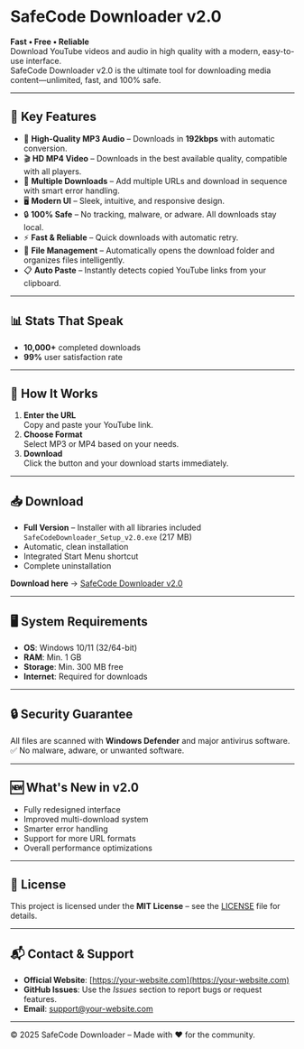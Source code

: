 # SafeCode Downloader v2.0

**Fast • Free • Reliable**  
Download YouTube videos and audio in high quality with a modern, easy-to-use interface.  
SafeCode Downloader v2.0 is the ultimate tool for downloading media content—unlimited, fast, and 100% safe.

---

## 📌 Key Features

- 🎵 **High-Quality MP3 Audio** – Downloads in **192kbps** with automatic conversion.
- 🎬 **HD MP4 Video** – Downloads in the best available quality, compatible with all players.
- 📂 **Multiple Downloads** – Add multiple URLs and download in sequence with smart error handling.
- 🖥 **Modern UI** – Sleek, intuitive, and responsive design.
- 🔒 **100% Safe** – No tracking, malware, or adware. All downloads stay local.
- ⚡ **Fast & Reliable** – Quick downloads with automatic retry.
- 📁 **File Management** – Automatically opens the download folder and organizes files intelligently.
- 📋 **Auto Paste** – Instantly detects copied YouTube links from your clipboard.

---

## 📊 Stats That Speak

- **10,000+** completed downloads
- **99%** user satisfaction rate

---

## 🚀 How It Works

1. **Enter the URL**  
   Copy and paste your YouTube link.
2. **Choose Format**  
   Select MP3 or MP4 based on your needs.
3. **Download**  
   Click the button and your download starts immediately.

---

## 📥 Download

- **Full Version** – Installer with all libraries included  
  `SafeCodeDownloader_Setup_v2.0.exe` (217 MB)
- Automatic, clean installation
- Integrated Start Menu shortcut
- Complete uninstallation

**Download here** → [SafeCode Downloader v2.0](https://your-download-link.com)

---

## 🖥 System Requirements

- **OS**: Windows 10/11 (32/64-bit)
- **RAM**: Min. 1 GB
- **Storage**: Min. 300 MB free
- **Internet**: Required for downloads

---

## 🔒 Security Guarantee

All files are scanned with **Windows Defender** and major antivirus software.  
✅ No malware, adware, or unwanted software.

---

## 🆕 What's New in v2.0

- Fully redesigned interface
- Improved multi-download system
- Smarter error handling
- Support for more URL formats
- Overall performance optimizations

---

## 📜 License

This project is licensed under the **MIT License** – see the [LICENSE](LICENSE) file for details.

---

## 📬 Contact & Support

- **Official Website**: [https://your-website.com](https://your-website.com)
- **GitHub Issues**: Use the *Issues* section to report bugs or request features.
- **Email**: support@your-website.com

---

© 2025 SafeCode Downloader – Made with ❤️ for the community.
